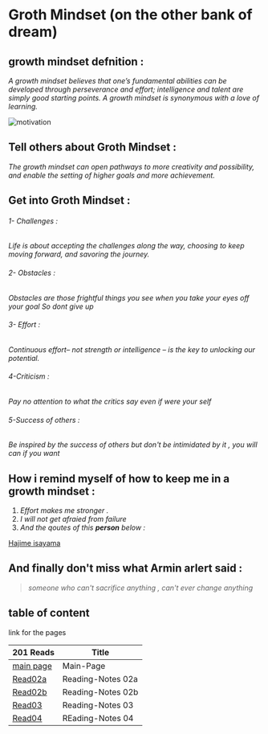 # Groth Mindset (on the other bank of dream)
##  growth mindset defnition :

_A growth mindset believes that one’s fundamental abilities can be developed through perseverance and effort; intelligence and talent are simply good starting points. A growth mindset is synonymous with a love of learning._


![motivation](https://www.mindsetworks.com/Assets/images/science/the-science/the-growth-mindset-i-can-get-smarter-large.jpg)



## Tell others about  Groth Mindset : 

_The growth mindset can open pathways to more creativity and possibility, and enable the setting of higher goals and more achievement._

## Get into Groth Mindset :

######  1- Challenges  :

 _Life is about accepting the challenges along the way, choosing to keep moving forward, and savoring the journey._  

###### 2- Obstacles :

_Obstacles are those frightful things you see when you take your eyes off your goal So dont give up_

######  3- Effort  :

 _Continuous effort– not strength or intelligence – is the key to unlocking our potential._  

######  4-Criticism  :

_Pay no attention to what the critics say even if were your self_

######  5-Success of others :

_Be inspired by the success of others but don't be intimidated by it , you will can if you want_


## How i remind  myself of how to keep me in a growth mindset :

1. _Effort makes me stronger ._
2. _I will not get afraied from failure_
3. _And the qoutes of this ***person*** below :_

[Hajime isayama](https://www.goodreads.com/author/quotes/5365396.Hajime_Isayama)


## And finally don't miss what Armin arlert said :
>_someone who can't sacrifice anything , can't ever change anything_ 



## table of content 
link for the pages 

| 201 Reads                                                          | Title                                   |
| -------------------------------------------------------------------| --------------------------------------- |
| [main page](https://danyaalqaramseh.github.io/reading-notes/)      | Main-Page                               |
| [Read02a](https://danyaalqaramseh.github.io/reading-notes/REad02a) | Reading-Notes 02a                       |
| [Read02b](https://danyaalqaramseh.github.io/reading-notes/Read02b) | Reading-Notes 02b                       |
| [Read03](https://danyaalqaramseh.github.io/reading-notes/read03)   | Reading-Notes 03                        |
| [Read04](https://danyaalqaramseh.github.io/reading-notes/read4)    | REading-Notes 04 













